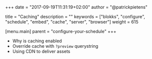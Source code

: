 +++
date            = "2017-09-19T11:31:19+02:00"
author          = "@patrickpietens"

title           = "Caching"
description     = ""
keywords        = ["blokks", "configure", "schedule", "embed", "cache", "server", "browser"]
weight          = 615

[menu.main]
parent          = "configure-your-schedule"
+++

  - Why is caching enabled
  - Override cache with `?preview` querystring
  - Using CDN to deliver assets